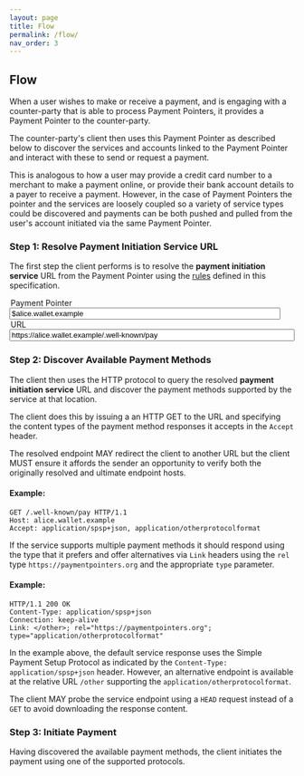 ```yaml
---
layout: page
title: Flow
permalink: /flow/
nav_order: 3
---
```

## Flow

When a user wishes to make or receive a payment, and is engaging with a counter-party that is able to process Payment Pointers, it provides a Payment Pointer to the counter-party.

The counter-party's client then uses this Payment Pointer as described below to discover the services and accounts linked to the Payment Pointer and interact with these to send or request a payment.

This is analogous to how a user may provide a credit card number to a merchant to make a payment online, or provide their bank account details to a payer to receive a payment. However, in the case of Payment Pointers the pointer and the services are loosely coupled so a variety of service types could be discovered and payments can be both pushed and pulled from the user's account initiated via the same Payment Pointer.

### Step 1: Resolve Payment Initiation Service URL

The first step the client performs is to resolve the **payment initiation service** URL from the Payment Pointer using the [rules](/syntax-resolution) defined in this specification.

<div class="mx-auto d-flex" style="flex: 1 100%; flex-wrap: wrap">
  <div class="d-flex" style="flex: 1 auto;">
    <div class="mx-auto" style="flex: 1 100%; flex-wrap: wrap">
      <legend for="pp-input" class="fs-1">Payment Pointer</legend>
      <input class="p-2 fs-4 bg-green-100 text-grey-lt-000" style="width: 95%" type="text" id="pp-input" value="$alice.wallet.example" />
    </div>
    <div class="mx-auto" style="flex: 1 100%; flex-wrap: wrap">
      <legend for="url-input" class="fs-1">URL</legend>
      <input class="p-2 fs-4 bg-green-100 text-grey-lt-000" style="width: 100%" type="text" id="url-input" value="https://alice.wallet.example/.well-known/pay" />
    </div>
  </div>
  <label id="error" class="label label-red mt-2 d-none mx-auto"></label>
</div>

### Step 2: Discover Available Payment Methods

The client then uses the HTTP protocol to query the resolved **payment initiation service** URL and discover the payment methods supported by the service at that location.

The client does this by issuing a an HTTP GET to the URL and specifying the content types of the payment method responses it accepts in the `Accept` header.

The resolved endpoint MAY redirect the client to another URL but the client MUST ensure it affords the sender an opportunity to verify both the originally resolved and ultimate endpoint hosts.

#### Example:

```http
GET /.well-known/pay HTTP/1.1
Host: alice.wallet.example
Accept: application/spsp+json, application/otherprotocolformat
```

If the service supports multiple payment methods it should respond using the type that it prefers and offer alternatives via `Link` headers using the `rel` type `https://paymentpointers.org` and the appropriate `type` parameter.


#### Example:

```http
HTTP/1.1 200 OK
Content-Type: application/spsp+json
Connection: keep-alive
Link: </other>; rel="https://paymentpointers.org"; type="application/otherprotocolformat"
```

In the example above, the default service response uses the Simple Payment Setup Protocol as indicated by the `Content-Type: application/spsp+json` header. However, an alternative endpoint is available at the relative URL `/other` supporting the `application/otherprotocolformat`.

The client MAY probe the service endpoint using a `HEAD` request instead of a `GET` to avoid downloading the response content.

### Step 3: Initiate Payment

Having discovered the available payment methods, the client initiates the payment using one of the supported protocols.

<script src="/assets/js/paymentpointer.js"></script>
<script>
  document.getElementById('url-input').addEventListener('keyup', (event) => {
    const url = event.srcElement.value
    try {
      if(url.length > 8) {
        const pp = createPaymentPointer(url)
        document.getElementById('pp-input').value = pp
      }
      toggleError()
    } catch (e) {
      toggleError(e.message)
    }
  })  
  document.getElementById('pp-input').addEventListener('keyup', (event) => {
    const pp = event.srcElement.value
    try {
      if(pp.length > 3) {
        const url = resolveUrl(pp)
        document.getElementById('url-input').value = url
      }
      toggleError()
    } catch (e) {
      toggleError(e.message)
    }
  })
  function toggleError(msg) {
    if(msg) {
      document.getElementById('error').innerHTML = msg
      document.getElementById('error').classList.add('d-block')
      document.getElementById('error').classList.remove('d-none')
    } else {
      document.getElementById('error').innerHTML = ''
      document.getElementById('error').classList.add('d-none')
      document.getElementById('error').classList.remove('d-block')
    }
  }
</script>
